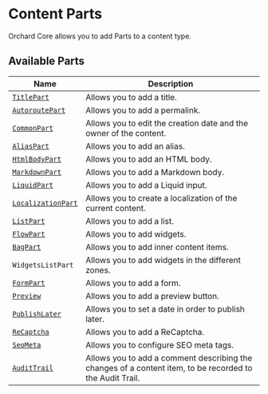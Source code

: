 # Content Parts

Orchard Core allows you to add Parts to a content type.

## Available Parts

| Name | Description |
| --- | --- |
| [`TitlePart`](../../modules/Title/README.md) | Allows you to add a title. |
| [`AutoroutePart`](../../modules/Autoroute/README.md) | Allows you to add a permalink. |
| [`CommonPart`](../../modules/Contents/README.md) | Allows you to edit the creation date and the owner of the content. |
| [`AliasPart`](../../modules/Alias/README.md) | Allows you to add an alias. |
| [`HtmlBodyPart`](../../modules/Html/README.md) | Allows you to add an HTML body. |
| [`MarkdownPart`](../../modules/Markdown/README.md) | Allows you to add a Markdown body. |
| [`LiquidPart`](../../modules/Liquid/README.md) | Allows you to add a Liquid input. |
| [`LocalizationPart`](../../modules/Localize/README.md) | Allows you to create a localization of the current content. |
| [`ListPart`](../../modules/Lists/README.md) | Allows you to add a list. |
| [`FlowPart`](../../modules/Flow/README.md) | Allows you to add widgets. |
| [`BagPart`](../../modules/Flow/BagPart.md) | Allows you to add inner content items. |
| `WidgetsListPart` | Allows you to add widgets in the different zones. |
| [`FormPart`](../../modules/Forms/README.md) | Allows you to add a form. |
| [`Preview`](../../modules/ContentPreview/README.md) | Allows you to add a preview button. |
| [`PublishLater`](../../modules/PublishLater/README.md) | Allows you to set a date in order to publish later. |
| [`ReCaptcha`](../../modules/ReCaptcha/README.md) | Allows you to add a ReCaptcha. |
| [`SeoMeta`](../../modules/Seo/README.md) | Allows you to configure SEO meta tags. |
| [`AuditTrail`](../../modules/AuditTrail/README.md) | Allows you to add a comment describing the changes of a content item, to be recorded to the Audit Trail. |
